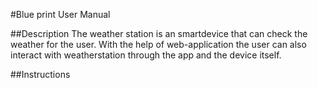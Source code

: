 #Blue print User Manual 

##Description 
The weather station is an smartdevice that can check the weather for the user. With the help of web-application the user can also interact with weatherstation through the app and the device 
itself. 

##Instructions 